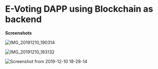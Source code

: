 # E-Voting DAPP using Blockchain as backend



**Screenshots**


![IMG_20191210_190314](https://user-images.githubusercontent.com/39323310/70533900-044adb80-1b80-11ea-8a5c-ef1839396874.jpg)

![IMG_20191210_183132](https://user-images.githubusercontent.com/39323310/70533308-dadd8000-1b7e-11ea-83cc-2ac35e3284eb.jpg)

![Screenshot from 2019-12-10 18-28-14](https://user-images.githubusercontent.com/39323310/70534085-512eb200-1b80-11ea-8c85-f00cdb51f975.png)


